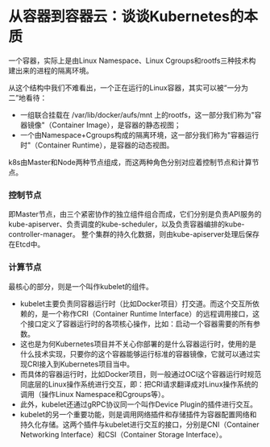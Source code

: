 # 从容器到容器云：谈谈Kubernetes的本质

一个容器，实际上是由Linux Namespace、Linux Cgroups和rootfs三种技术构建出来的进程的隔离环境。

从这个结构中我们不难看出，一个正在运行的Linux容器，其实可以被“一分为二”地看待：
* 一组联合挂载在 /var/lib/docker/aufs/mnt 上的rootfs，这一部分我们称为"容器镜像"（Container Image），是容器的静态视图；
* 一个由Namespace+Cgroups构成的隔离环境，这一部分我们称为"容器运行时"（Container Runtime），是容器的动态视图。

k8s由Master和Node两种节点组成，而这两种角色分别对应着控制节点和计算节点。
### 控制节点
即Master节点，由三个紧密协作的独立组件组合而成，它们分别是负责API服务的kube-apiserver、负责调度的kube-scheduler，以及负责容器编排的kube-controller-manager。 整个集群的持久化数据，则由kube-apiserver处理后保存在Etcd中。

### 计算节点
最核心的部分，则是一个叫作kubelet的组件。

* kubelet主要负责同容器运行时（比如Docker项目）打交道。而这个交互所依赖的，是一个称作CRI（Container Runtime Interface）的远程调用接口，这个接口定义了容器运行时的各项核心操作，比如：启动一个容器需要的所有参数。
* 这也是为何Kubernetes项目并不关心你部署的是什么容器运行时，使用的是什么技术实现，只要你的这个容器能够运行标准的容器镜像，它就可以通过实现CRI接入到Kubernetes项目当中。
* 而具体的容器运行时，比如Docker项目，则一般通过OCI这个容器运行时规范同底层的Linux操作系统进行交互，即：把CRI请求翻译成对Linux操作系统的调用（操作Linux Namespace和Cgroups等）。
* 此外，kubelet还通过gRPC协议同一个叫作Device Plugin的插件进行交互。
* kubelet的另一个重要功能，则是调用网络插件和存储插件为容器配置网络和持久化存储。这两个插件与kubelet进行交互的接口，分别是CNI（Container Networking Interface）和CSI（Container Storage Interface）。
